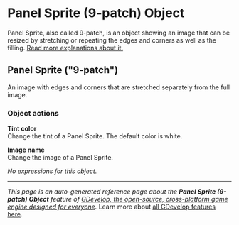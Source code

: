 # Panel Sprite (9-patch) Object

Panel Sprite, also called 9-patch, is an object showing an image that can be resized by stretching or repeating the edges and corners as well as the filling. [Read more explanations about it.](https://wiki.gdevelop.io/gdevelop5/objects/panel_sprite)



## Panel Sprite ("9-patch") 

An image with edges and corners that are stretched separately from the full image. 

### Object actions

**Tint color**  
Change the tint of a Panel Sprite. The default color is white.

**Image name**  
Change the image of a Panel Sprite.

_No expressions for this object._


---
*This page is an auto-generated reference page about the **Panel Sprite (9-patch) Object** feature of [GDevelop, the open-source, cross-platform game engine designed for everyone](https://gdevelop.io/).* Learn more about [all GDevelop features here](/gdevelop5/all-features).